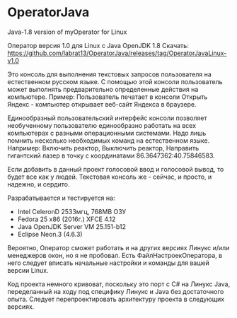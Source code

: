 # OperatorJava
Java-1.8 version of myOperator for Linux 

Оператор версия 1.0 для Linux c Java OpenJDK 1.8
Скачать: https://github.com/labrat13/OperatorJava/releases/tag/OperatorJavaLinux-v1.0

Это консоль для выполнения текстовых запросов пользователя на естественном русском языке.
С помощью этой консоли пользователь может выполнять предварительно определенные действия на компьютере.
Пример: Пользователь печатает в консоли Открыть Яндекс - компьютер открывает веб-сайт Яндекса в браузере.

Единообразный пользовательский интерфейс консоли позволяет необученному пользователю единообразно работать на всех компьютерах с разными операционными системами. Надо лишь помнить несколько необходимых команд на естественном языке.
Например: Включить реактор, Выключить реактор, Направить гигантский лазер в точку с координатами 86.3647362:40.75846583. 

Если добавить в данный проект голосовой ввод и голосовой вывод, то будет все как у людей. 
Текстовая консоль же - сейчас, и просто, и надежно, и сердито.

Разрабатывается и тестируется на:
- Intel CeleronD 2533мгц, 768MB ОЗУ
- Fedora 25 x86 (2016г.) XFCE 4.12
- Java OpenJDK Server VM 25.151-b12
- Eclipse Neon.3 (4.6.3)

Вероятно, Оператор сможет работать и на других версиях Линукс и/или менеджеров окон, но я не пробовал.
Есть ФайлНастроекОператора, в него следует вписать начальные настройки и команды для вашей версии Linux.  

Код проекта немного кривоват, поскольку это порт с C# на Линукс Java, переделанный на ходу под специфику Линукс и Java без достаточного опыта.
Следует перепроектировать архитектуру проекта в следующих версиях.


  

